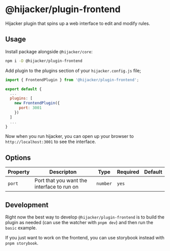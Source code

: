 # @hijacker/plugin-frontend

Hijacker plugin that spins up a web interface to edit and modify rules.

## Usage
Install package alongside `@hijacker/core`:

```bash
npm i -D @hijacker/plugin-frontend
```

Add plugin to the plugins section of your `hijacker.config.js` file;
```javascript
import { FrontendPlugin } from '@hijacker/plugin-frontend';

export default {
  ...
  plugins: [
    new FrontendPlugin({
      port: 3001
    })
  ]
  ...
}
```

Now when you run hijacker, you can open up your browser to `http://localhost:3001` to see the interface.

## Options

| Property | Descripton | Type | Required | Default |
| -------- | ---------- | ---- | -------- | ------- |
| `port` | Port that you want the interface to run on | `number` | `yes` | |

## Development
Right now the best way to develop `@hijacker/plugin-frontend` is to build the plugin as needed (can use the watcher with `pnpm dev`) and then run the `basic` example.

If you just want to work on the frontend, you can use storybook instead with `pnpm storybook`.